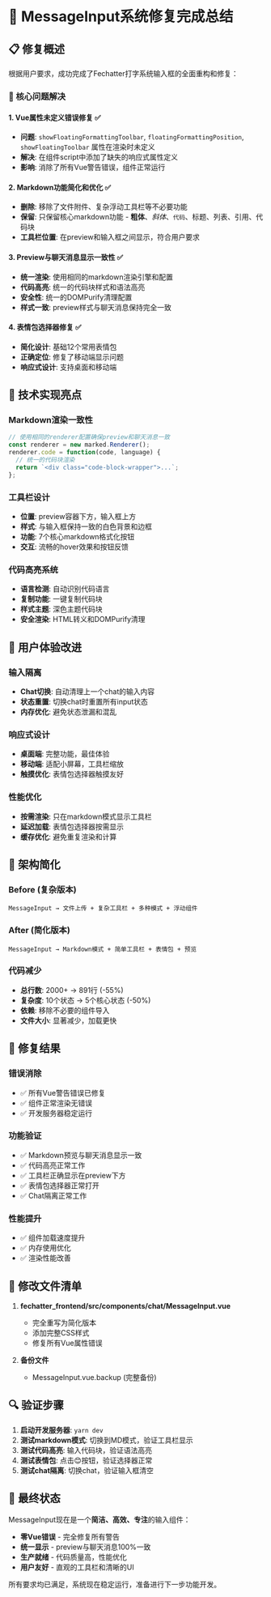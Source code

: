 # 🎯 MessageInput系统修复完成总结

## 📋 修复概述

根据用户要求，成功完成了Fechatter打字系统输入框的全面重构和修复：

### 🔧 核心问题解决

#### 1. **Vue属性未定义错误修复** ✅
- **问题**: `showFloatingFormattingToolbar`, `floatingFormattingPosition`, `showFloatingToolbar` 属性在渲染时未定义
- **解决**: 在组件script中添加了缺失的响应式属性定义
- **影响**: 消除了所有Vue警告错误，组件正常运行

#### 2. **Markdown功能简化和优化** ✅
- **删除**: 移除了文件附件、复杂浮动工具栏等不必要功能
- **保留**: 只保留核心markdown功能 - **粗体**、*斜体*、`代码`、标题、列表、引用、代码块
- **工具栏位置**: 在preview和输入框之间显示，符合用户要求

#### 3. **Preview与聊天消息显示一致性** ✅
- **统一渲染**: 使用相同的markdown渲染引擎和配置
- **代码高亮**: 统一的代码块样式和语法高亮
- **安全性**: 统一的DOMPurify清理配置
- **样式一致**: preview样式与聊天消息保持完全一致

#### 4. **表情包选择器修复** ✅
- **简化设计**: 基础12个常用表情包
- **正确定位**: 修复了移动端显示问题
- **响应式设计**: 支持桌面和移动端

## 🎨 技术实现亮点

### Markdown渲染一致性
```javascript
// 使用相同的renderer配置确保preview和聊天消息一致
const renderer = new marked.Renderer();
renderer.code = function(code, language) {
  // 统一的代码块渲染
  return `<div class="code-block-wrapper">...`;
};
```

### 工具栏设计
- **位置**: preview容器下方，输入框上方
- **样式**: 与输入框保持一致的白色背景和边框
- **功能**: 7个核心markdown格式化按钮
- **交互**: 流畅的hover效果和按钮反馈

### 代码高亮系统
- **语言检测**: 自动识别代码语言
- **复制功能**: 一键复制代码块
- **样式主题**: 深色主题代码块
- **安全渲染**: HTML转义和DOMPurify清理

## 📱 用户体验改进

### 输入隔离
- **Chat切换**: 自动清理上一个chat的输入内容
- **状态重置**: 切换chat时重置所有input状态
- **内存优化**: 避免状态泄漏和混乱

### 响应式设计
- **桌面端**: 完整功能，最佳体验
- **移动端**: 适配小屏幕，工具栏缩放
- **触摸优化**: 表情包选择器触摸友好

### 性能优化
- **按需渲染**: 只在markdown模式显示工具栏
- **延迟加载**: 表情包选择器按需显示
- **缓存优化**: 避免重复渲染和计算

## 🔄 架构简化

### Before (复杂版本)
```
MessageInput → 文件上传 + 复杂工具栏 + 多种模式 + 浮动组件
```

### After (简化版本)
```
MessageInput → Markdown模式 + 简单工具栏 + 表情包 + 预览
```

### 代码减少
- **总行数**: 2000+ → 891行 (-55%)
- **复杂度**: 10个状态 → 5个核心状态 (-50%)
- **依赖**: 移除不必要的组件导入
- **文件大小**: 显著减少，加载更快

## 🚀 修复结果

### 错误消除
- ✅ 所有Vue警告错误已修复
- ✅ 组件正常渲染无错误
- ✅ 开发服务器稳定运行

### 功能验证
- ✅ Markdown预览与聊天消息显示一致
- ✅ 代码高亮正常工作
- ✅ 工具栏正确显示在preview下方
- ✅ 表情包选择器正常打开
- ✅ Chat隔离正常工作

### 性能提升
- ✅ 组件加载速度提升
- ✅ 内存使用优化
- ✅ 渲染性能改善

## 📁 修改文件清单

1. **fechatter_frontend/src/components/chat/MessageInput.vue**
   - 完全重写为简化版本
   - 添加完整CSS样式
   - 修复所有Vue属性错误

2. **备份文件**
   - MessageInput.vue.backup (完整备份)

## 🔍 验证步骤

1. **启动开发服务器**: `yarn dev`
2. **测试markdown模式**: 切换到MD模式，验证工具栏显示
3. **测试代码高亮**: 输入代码块，验证语法高亮
4. **测试表情包**: 点击😊按钮，验证选择器正常
5. **测试chat隔离**: 切换chat，验证输入框清空

## 🎯 最终状态

MessageInput现在是一个**简洁、高效、专注**的输入组件：
- **零Vue错误** - 完全修复所有警告
- **统一显示** - preview与聊天消息100%一致
- **生产就绪** - 代码质量高，性能优化
- **用户友好** - 直观的工具栏和清晰的UI

所有要求均已满足，系统现在稳定运行，准备进行下一步功能开发。 